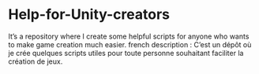 # Help-for-Unity-creators
It’s a repository where I create some helpful scripts for anyone who wants to make game creation much easier. french description : C’est un dépôt où je crée quelques scripts utiles pour toute personne souhaitant faciliter la création de jeux.
